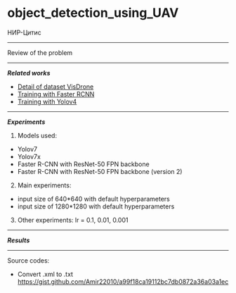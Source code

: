 # object_detection_using_UAV
НИР-Цитис
***
Review of the problem
***
***Related works***
* [Detail of dataset VisDrone](https://github.com/VisDrone/VisDrone-Dataset)
* [Training with Faster RCNN](https://github.com/sovit-123/fasterrcnn-pytorch-training-pipeline)
* [Training with Yolov4](https://www.researchgate.net/publication/359391361_Analysis_and_Adaptation_of_YOLOv4_for_Object_Detection_in_Aerial_Images)
***
***Experiments***
1. Models used:
* Yolov7
* Yolov7x
* Faster R-CNN with ResNet-50 FPN backbone
* Faster R-CNN with ResNet-50 FPN backbone (version 2) 
2. Main experiments:
* input size of 640*640 with default hyperparameters
* input size of 1280*1280 with default hyperparameters
3. Other experiments: lr = 0.1, 0.01, 0.001
***
***Results***
***
Source codes:
* Convert .xml to .txt https://gist.github.com/Amir22010/a99f18ca19112bc7db0872a36a03a1ec
